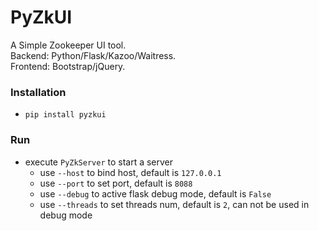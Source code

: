 # PyZkUI

A Simple Zookeeper UI tool.  
Backend: Python/Flask/Kazoo/Waitress.  
Frontend: Bootstrap/jQuery.


### Installation

- `pip install pyzkui`


### Run

- execute `PyZkServer` to start a server
    - use `--host` to bind host, default is `127.0.0.1`
    - use `--port` to set port, default is `8088`
    - use `--debug` to active flask debug mode, default is `False`
    - use `--threads` to set threads num, default is `2`, can not be used in debug mode
    